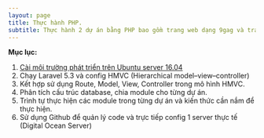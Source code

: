 ```yaml
---
layout: page
title: Thực hành PHP.
subtitle: Thực hành 2 dự án bằng PHP bao gồm trang web dạng 9gag và trang web giới thiệu đặc sản.
---
```


**Mục lục:**

1. [Cài môi trường phát triển trên Ubuntu server 16.04](/teaching-php-server-config)
2. Chạy Laravel 5.3 và config HMVC (Hierarchical model–view–controller)
3. Kết hợp sử dụng Route, Model, View, Controller trong mô hình HMVC.
4. Phân tích cấu trúc database, chia module cho từng dự án.
5. Trình tự thực hiện các module trong từng dự án và kiến thức cần nắm để thực hiện.
6. Sử dụng Github để quản lý code và trực tiếp config 1 server thực tế (Digital Ocean Server)
